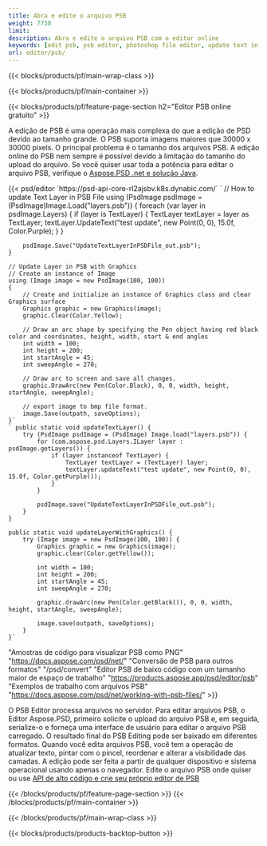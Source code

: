 ```yaml
---
title: Abra e edite o arquivo PSB
weight: 7730
limit: 
description: Abra e edite o arquivo PSB com o editor online
keywords: [edit psb, psb editor, photoshop file editor, update text in psb, update psb, open psb, update text in psb]
url: editor/psb/
---
```


{{< blocks/products/pf/main-wrap-class >}}

{{< blocks/products/pf/main-container >}}

{{< blocks/products/pf/feature-page-section h2="Editor PSB online gratuito" >}}
<p>A edição de PSB é uma operação mais complexa do que a edição de PSD devido ao tamanho grande. O PSB suporta imagens maiores que 30000 x 30000 pixels. O principal problema é o tamanho dos arquivos PSB. A edição online do PSB nem sempre é possível devido à limitação do tamanho do upload do arquivo. Se você quiser usar toda a potência para editar o arquivo PSB, verifique o <a href="/psd/{{< lang-code >}}">Aspose.PSD .net e solução Java</a>. </p>
{{< psd/editor `https://psd-api-core-rl2ajsbv.k8s.dynabic.com/` 
`	// How to update Text Layer in PSB File
	using (PsdImage psdImage = (PsdImage)Image.Load("layers.psb"))
  	{
		foreach (var layer in psdImage.Layers)
		{
			if (layer is TextLayer)
			{
				TextLayer textLayer = layer as TextLayer;
				textLayer.UpdateText("test update", new Point(0, 0), 15.0f, Color.Purple);
			}
		}

		psdImage.Save("UpdateTextLayerInPSDFile_out.psb");
	}
	
	// Update Layer in PSB with Graphics
	// Create an instance of Image
	using (Image image = new PsdImage(100, 100))
	{
		// Create and initialize an instance of Graphics class and clear Graphics surface
		Graphics graphic = new Graphics(image);
		graphic.Clear(Color.Yellow);

		// Draw an arc shape by specifying the Pen object having red black color and coordinates, height, width, start & end angles                 
		int width = 100;
		int height = 200;
		int startAngle = 45;
		int sweepAngle = 270;

		// Draw arc to screen and save all changes.
		graphic.DrawArc(new Pen(Color.Black), 0, 0, width, height, startAngle, sweepAngle);

		// export image to bmp file format.
		image.Save(outpath, saveOptions);
	}` 
	` public static void updateTextLayer() {
        try (PsdImage psdImage = (PsdImage) Image.load("layers.psb")) {
            for (com.aspose.psd.Layers.ILayer layer : psdImage.getLayers()) {
                if (layer instanceof TextLayer) {
                    TextLayer textLayer = (TextLayer) layer;
                    textLayer.updateText("test update", new Point(0, 0), 15.0f, Color.getPurple());
                }
            }

            psdImage.save("UpdateTextLayerInPSDFile_out.psb");
        }
    }

    public static void updateLayerWithGraphics() {
        try (Image image = new PsdImage(100, 100)) {
            Graphics graphic = new Graphics(image);
            graphic.clear(Color.getYellow());

            int width = 100;
            int height = 200;
            int startAngle = 45;
            int sweepAngle = 270;

            graphic.drawArc(new Pen(Color.getBlack()), 0, 0, width, height, startAngle, sweepAngle);

            image.save(outpath, saveOptions);
        }
    }` 
"Amostras de código para visualizar PSB como PNG"  "https://docs.aspose.com/psd/net/" 
"Conversão de PSB para outros formatos"  "/psd/convert" 
"Editor PSB de baixo código com um tamanho maior de espaço de trabalho" "https://products.aspose.app/psd/editor/psb" 
"Exemplos de trabalho com arquivos PSB" "https://docs.aspose.com/psd/net/working-with-psb-files/" >}}
<p>O PSB Editor processa arquivos no servidor. Para editar arquivos PSB, o Editor Aspose.PSD, primeiro solicite o upload do arquivo PSB e, em seguida, serialize-o e forneça uma interface de usuário para editar o arquivo PSB carregado. O resultado final do PSB Editing pode ser baixado em diferentes formatos. Quando você edita arquivos PSB, você tem a operação de atualizar texto, pintar com o pincel, reordenar e alterar a visibilidade das camadas. A edição pode ser feita a partir de qualquer dispositivo e sistema operacional usando apenas o navegador. Edite o arquivo PSB onde quiser ou use <a href="https://docs.aspose.com/psd/net/working-with-psb-files/">API de alto código e crie seu próprio editor de PSB</a></p>

{{< /blocks/products/pf/feature-page-section >}}
{{< /blocks/products/pf/main-container >}}


{{< /blocks/products/pf/main-wrap-class >}}

{{< blocks/products/products-backtop-button >}}

